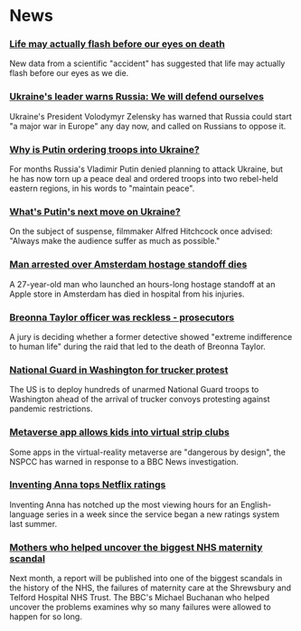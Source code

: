 # News
### [Life may actually flash before our eyes on death](https://www.bbc.com/news/world-us-canada-60495730)
New data from a scientific "accident" has suggested that life may actually flash before our eyes as we die. 
### [Ukraine's leader warns Russia: We will defend ourselves](https://www.bbc.com/news/world-europe-60497510)
Ukraine's President Volodymyr Zelensky has warned that Russia could start "a major war in Europe" any day now, and called on Russians to oppose it. 
### [Why is Putin ordering troops into Ukraine?](https://www.bbc.com/news/world-europe-56720589)
For months Russia's Vladimir Putin denied planning to attack Ukraine, but he has now torn up a peace deal and ordered troops into two rebel-held eastern regions, in his words to "maintain peace".
### [What's Putin's next move on Ukraine?](https://www.bbc.com/news/world-europe-60497653)
On the subject of suspense, filmmaker Alfred Hitchcock once advised: "Always make the audience suffer as much as possible."
### [Man arrested over Amsterdam hostage standoff dies](https://www.bbc.com/news/world-europe-60486726)
A 27-year-old man who launched an hours-long hostage standoff at an Apple store in Amsterdam has died in hospital from his injuries. 
### [Breonna Taylor officer was reckless - prosecutors](https://www.bbc.com/news/world-us-canada-60501045)
A jury is deciding whether a former detective showed "extreme indifference to human life" during the raid that led to the death of Breonna Taylor.
### [National Guard in Washington for trucker protest](https://www.bbc.com/news/world-us-canada-60492051)
The US is to deploy hundreds of unarmed National Guard troops to Washington ahead of the arrival of trucker convoys protesting against pandemic restrictions.
### [Metaverse app allows kids into virtual strip clubs](https://www.bbc.com/news/technology-60415317)
Some apps in the virtual-reality metaverse are "dangerous by design", the NSPCC has warned in response to a BBC News investigation.
### [Inventing Anna tops Netflix ratings](https://www.bbc.com/news/entertainment-arts-60490247)
Inventing Anna has notched up the most viewing hours for an English-language series in a week since the service began a new ratings system last summer.
### [Mothers who helped uncover the biggest NHS maternity scandal](https://www.bbc.com/news/health-60434299)
Next month, a report will be published into one of the biggest scandals in the history of the NHS, the failures of maternity care at the Shrewsbury and Telford Hospital NHS Trust. The BBC's Michael Buchanan who helped uncover the problems examines why so many failures were allowed to happen for so long. 
